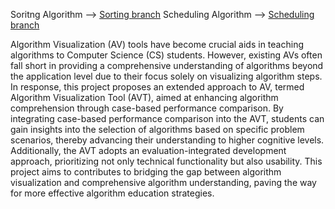 Soritng Algorithm --> [Sorting branch](https://github.com/cosmicgz/AVT/tree/sorting)
Scheduling Algorithm --> [Scheduling branch](https://github.com/cosmicgz/AVT/tree/scheduling)


Algorithm Visualization (AV) tools have become crucial aids in teaching algorithms to 
Computer Science (CS) students. However, existing AVs often fall short in providing a comprehensive understanding of algorithms beyond the application level due to their focus solely on visualizing algorithm steps. In response, this project proposes an extended approach to AV, termed Algorithm Visualization Tool (AVT), aimed at enhancing algorithm comprehension through case-based performance comparison. By integrating case-based performance comparison into the AVT, students can gain insights into the selection of algorithms based on specific problem scenarios, thereby advancing their understanding to higher cognitive levels. Additionally, the AVT adopts an evaluation-integrated development approach, prioritizing not only technical functionality but also usability. This project aims to contributes to bridging the gap between algorithm visualization and comprehensive algorithm understanding, paving the way for more effective algorithm education strategies.
